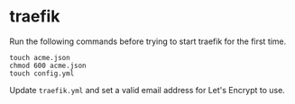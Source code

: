 # traefik

Run the following commands before trying to start traefik for the first time.
```
touch acme.json
chmod 600 acme.json
touch config.yml
```

Update `traefik.yml` and set a valid email address for Let's Encrypt to use.
